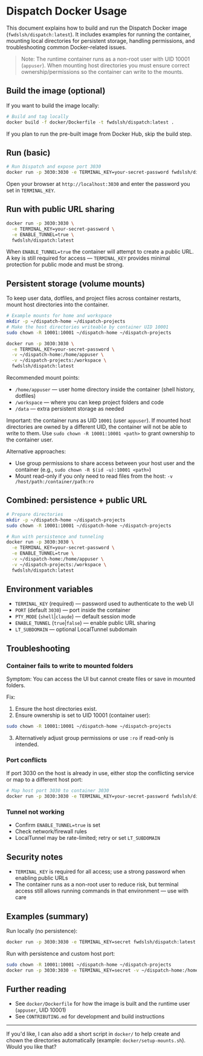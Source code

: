 # Dispatch Docker Usage

This document explains how to build and run the Dispatch Docker image (`fwdslsh/dispatch:latest`). It includes examples for running the container, mounting local directories for persistent storage, handling permissions, and troubleshooting common Docker-related issues.

> Note: The runtime container runs as a non-root user with UID 10001 (`appuser`). When mounting host directories you must ensure correct ownership/permissions so the container can write to the mounts.

## Build the image (optional)

If you want to build the image locally:

```bash
# Build and tag locally
docker build -f docker/Dockerfile -t fwdslsh/dispatch:latest .
```

If you plan to run the pre-built image from Docker Hub, skip the build step.

## Run (basic)

```bash
# Run Dispatch and expose port 3030
docker run -p 3030:3030 -e TERMINAL_KEY=your-secret-password fwdslsh/dispatch:latest
```

Open your browser at `http://localhost:3030` and enter the password you set in `TERMINAL_KEY`.

## Run with public URL sharing

```bash
docker run -p 3030:3030 \
  -e TERMINAL_KEY=your-secret-password \
  -e ENABLE_TUNNEL=true \
  fwdslsh/dispatch:latest
```

When `ENABLE_TUNNEL=true` the container will attempt to create a public URL. A key is still required for access — `TERMINAL_KEY` provides minimal protection for public mode and must be strong.

## Persistent storage (volume mounts)

To keep user data, dotfiles, and project files across container restarts, mount host directories into the container.

```bash
# Example mounts for home and workspace
mkdir -p ~/dispatch-home ~/dispatch-projects
# Make the host directories writeable by container UID 10001
sudo chown -R 10001:10001 ~/dispatch-home ~/dispatch-projects

docker run -p 3030:3030 \
  -e TERMINAL_KEY=your-secret-password \
  -v ~/dispatch-home:/home/appuser \
  -v ~/dispatch-projects:/workspace \
  fwdslsh/dispatch:latest
```

Recommended mount points:
- `/home/appuser` — user home directory inside the container (shell history, dotfiles)
- `/workspace` — where you can keep project folders and code
- `/data` — extra persistent storage as needed

Important: the container runs as UID `10001` (user `appuser`). If mounted host directories are owned by a different UID, the container will not be able to write to them. Use `sudo chown -R 10001:10001 <path>` to grant ownership to the container user.

Alternative approaches:
- Use group permissions to share access between your host user and the container (e.g., `sudo chown -R $(id -u):10001 <path>`)
- Mount read-only if you only need to read files from the host: `-v /host/path:/container/path:ro`

## Combined: persistence + public URL

```bash
# Prepare directories
mkdir -p ~/dispatch-home ~/dispatch-projects
sudo chown -R 10001:10001 ~/dispatch-home ~/dispatch-projects

# Run with persistence and tunneling
docker run -p 3030:3030 \
  -e TERMINAL_KEY=your-secret-password \
  -e ENABLE_TUNNEL=true \
  -v ~/dispatch-home:/home/appuser \
  -v ~/dispatch-projects:/workspace \
  fwdslsh/dispatch:latest
```

## Environment variables

- `TERMINAL_KEY` (required) — password used to authenticate to the web UI
- `PORT` (default `3030`) — port inside the container
- `PTY_MODE` (`shell`|`claude`) — default session mode
- `ENABLE_TUNNEL` (`true`|`false`) — enable public URL sharing
- `LT_SUBDOMAIN` — optional LocalTunnel subdomain

## Troubleshooting

### Container fails to write to mounted folders

Symptom: You can access the UI but cannot create files or save in mounted folders.

Fix:
1. Ensure the host directories exist.
2. Ensure ownership is set to UID 10001 (container user):

```bash
sudo chown -R 10001:10001 ~/dispatch-home ~/dispatch-projects
```

3. Alternatively adjust group permissions or use `:ro` if read-only is intended.

### Port conflicts

If port 3030 on the host is already in use, either stop the conflicting service or map to a different host port:

```bash
# Map host port 3030 to container 3030
docker run -p 3030:3030 -e TERMINAL_KEY=your-secret-password fwdslsh/dispatch:latest
```

### Tunnel not working

- Confirm `ENABLE_TUNNEL=true` is set
- Check network/firewall rules
- LocalTunnel may be rate-limited; retry or set `LT_SUBDOMAIN`

## Security notes

- `TERMINAL_KEY` is required for all access; use a strong password when enabling public URLs
- The container runs as a non-root user to reduce risk, but terminal access still allows running commands in that environment — use with care

## Examples (summary)

Run locally (no persistence):

```bash
docker run -p 3030:3030 -e TERMINAL_KEY=secret fwdslsh/dispatch:latest
```

Run with persistence and custom host port:

```bash
sudo chown -R 10001:10001 ~/dispatch-home ~/dispatch-projects
docker run -p 3030:3030 -e TERMINAL_KEY=secret -v ~/dispatch-home:/home/appuser -v ~/dispatch-projects:/workspace fwdslsh/dispatch:latest
```

## Further reading

- See `docker/Dockerfile` for how the image is built and the runtime user (`appuser`, UID 10001)
- See `CONTRIBUTING.md` for development and build instructions

---

If you'd like, I can also add a short script in `docker/` to help create and chown the directories automatically (example: `docker/setup-mounts.sh`). Would you like that?